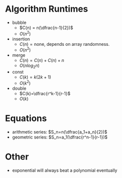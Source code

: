 # Algorithm Runtimes
- bubble
	- $C(n) = n(\dfrac{n-1}{2})$
	- $O(n^2)$
- insertion
	- $C(n) = \text{none, depends on array randomness.}$
	- $O(n^2)$
- merge
	- $C(n) = C(n)+C(n)+n$
	- $O(nlog_2n)$
- const
	- $C(k) = k(2k+1)$
	- $O(k^2)$
- double
	- $C(k)=\dfrac{r^k-1}{r-1}$
	- $O(k)$
# Equations
- arithmetic series: $S_n=n(\dfrac{a_1+a_n}{2})$
- geometric series: $S_n=a_1(\dfrac{r^n-1}{r-1})$
# Other
- exponential will always beat a polynomial eventually